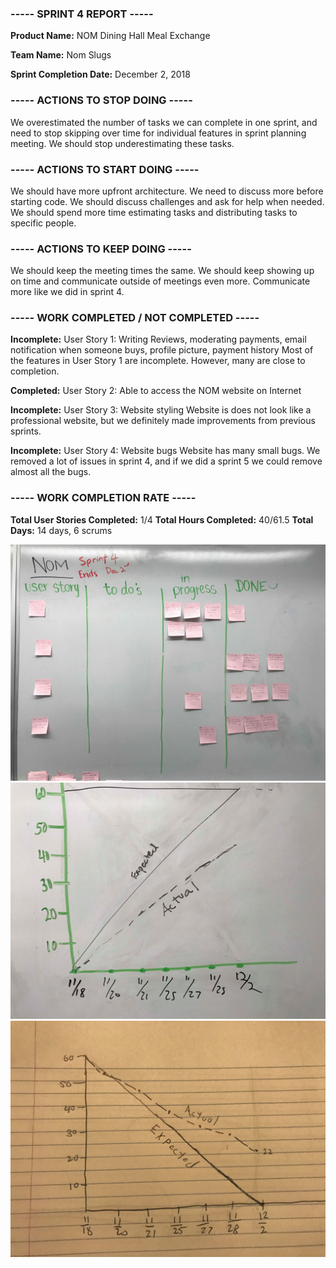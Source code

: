 ﻿### ----- SPRINT 4 REPORT -----

**Product Name:** NOM Dining Hall Meal Exchange

**Team Name:** Nom Slugs

**Sprint Completion Date:** December 2, 2018

### ----- ACTIONS TO STOP DOING -----

We overestimated the number of tasks we can complete in one sprint, and need to stop skipping over time for individual features in sprint planning meeting. We should stop underestimating these tasks. 

### ----- ACTIONS TO START DOING -----

We should have more upfront architecture. We need to discuss more before starting code. We should discuss challenges and ask for help when needed. We should spend more time estimating tasks and distributing tasks to specific people.

### ----- ACTIONS TO KEEP DOING -----

We should keep the meeting times the same. We should keep showing up on time and communicate outside of meetings even more. Communicate more like we did in sprint 4. 

### ----- WORK COMPLETED / NOT COMPLETED -----

**Incomplete:** User Story 1: Writing Reviews, moderating payments, email notification when someone buys, profile picture, payment history 
Most of the features in User Story 1 are incomplete. However, many are close to completion.

**Completed:** User Story 2: Able to access the NOM website on Internet


**Incomplete:** User Story 3: Website styling
Website is does not look like a professional website, but we definitely made improvements from previous sprints.


**Incomplete:** User Story 4: Website bugs
Website has many small bugs. We removed a lot of issues in sprint 4, and if we did a sprint 5 we could remove almost all the bugs.

### ----- WORK COMPLETION RATE -----

**Total User Stories Completed:** 1/4
**Total Hours Completed:** 40/61.5
**Total Days:** 14 days, 6 scrums


![Sprint 4 Scrum Board](FinishedScrumBoard.jpg)
![Sprint 4 Burn Up Chart](BurnUpChart.jpg)
![Sprint 4 Burn Down Chart](burndown4.jpg)


